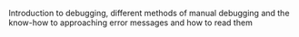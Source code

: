Introduction to debugging, different methods of manual debugging and the know-how to approaching error messages and how to read them